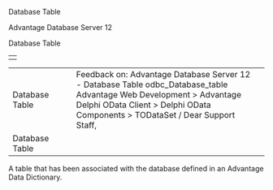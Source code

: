 Database Table




Advantage Database Server 12  

Database Table

|  |
| --- |
|  |

|  |  |  |  |  |
| --- | --- | --- | --- | --- |
| Database Table |  |  | Feedback on: Advantage Database Server 12 - Database Table odbc\_Database\_table Advantage Web Development > Advantage Delphi OData Client > Delphi OData Components > TODataSet / Dear Support Staff, |  |
| Database Table |  |  |  |  |

A table that has been associated with the database defined in an Advantage Data Dictionary.